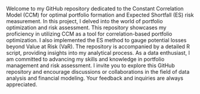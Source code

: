 Welcome to my GitHub repository dedicated to the Constant Correlation Model (CCM) for optimal portfolio formation and Expected Shortfall (ES) risk measurement. In this project, I delved into the world of portfolio optimization and risk assessment.
This repository showcases my proficiency in utilizing CCM as a tool for correlation-based portfolio optimization. I also implemented the ES method to gauge potential losses beyond Value at Risk (VaR). The repository is accompanied by a detailed R script, providing insights into my analytical process.
As a data enthusiast, I am committed to advancing my skills and knowledge in portfolio management and risk assessment. I invite you to explore this GitHub repository and encourage discussions or collaborations in the field of data analysis and financial modeling. Your feedback and inquiries are always appreciated.
